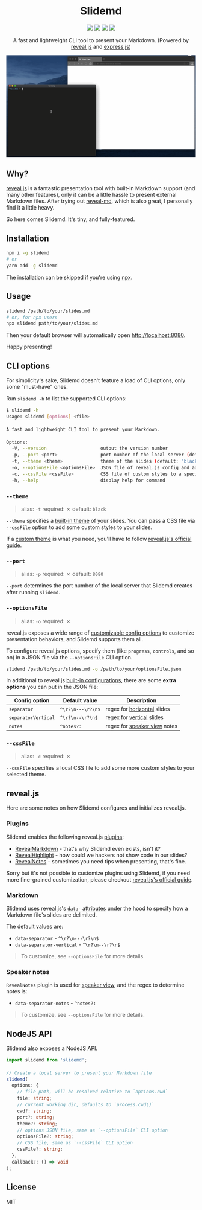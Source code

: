 <h1 align="center">Slidemd</h1>

<p align="center">
<a href="https://www.npmjs.com/package/slidemd"><img src="https://img.shields.io/npm/v/slidemd?style=flat-square"/></a>
<img src="https://img.shields.io/github/languages/code-size/llh911001/slidemd?color=success&style=flat-square"/>
<img src="https://img.shields.io/npm/dm/slidemd?style=flat-square"/>
<img src="https://img.shields.io/npm/l/slidemd?style=flat-square"/>
</p>
<p align="center">A fast and lightweight CLI tool to present your Markdown. (Powered by <a href="https://revealjs.com/">reveal.js</a> and <a href="https://expressjs.com/">express.js</a>)</p>

<p align="center"><img src="https://raw.githubusercontent.com/llh911001/slidemd/master/demonstration.gif"/></p>

## Why?

[reveal.js](https://revealjs.com/) is a fantastic presentation tool with built-in Markdown support (and many other features), only it can be a little hassle to present external Markdown files. After trying out [reveal-md](https://github.com/webpro/reveal-md), which is also great, I personally find it a little heavy.

So here comes Slidemd. It's tiny, and fully-featured.

## Installation

```sh
npm i -g slidemd
# or
yarn add -g slidemd
```

The installation can be skipped if you're using [npx](https://github.com/npm/npx).

## Usage

```sh
slidemd /path/to/your/slides.md
# or, for npx users
npx slidemd path/to/your/slides.md
```

Then your default browser will automatically open [http://localhost:8080](http://localhost:8080).

Happy presenting!

## CLI options

For simplicity's sake, Slidemd doesn't feature a load of CLI options, only some "must-have" ones.

Run `slidemd -h` to list the supported CLI options:

```sh
$ slidemd -h
Usage: slidemd [options] <file>

A fast and lightweight CLI tool to present your Markdown.

Options:
  -V, --version                    output the version number
  -p, --port <port>                port number of the local server (default: "8080")
  -t, --theme <theme>              theme of the slides (default: "black")
  -o, --optionsFile <optionsFile>  JSON file of reveal.js config and additional options
  -c, --cssFile <cssFile>          CSS file of custom styles to a specified theme
  -h, --help                       display help for command
```

### `--theme`
> alias: `-t`
> required: ✗
> default: `black`

`--theme` specifies a [built-in theme](https://revealjs.com/themes/) of your slides. You can pass a CSS file via `--cssFile` option to add some custom styles to your slides.

If a [custom theme](https://revealjs.com/themes/#creating-a-theme) is what you need, you'll have to follow [reveal.js's official guide](https://revealjs.com/installation).

### `--port`
> alias: `-p`
> required: ✗
> default: `8080`

`--port` determines the port number of the local server that Slidemd creates after running `slidemd`.

### `--optionsFile`
> alias: `-o`
> required: ✗

reveal.js exposes a wide range of [customizable config options](https://revealjs.com/config/) to customize presentation behaviors, and Slidemd supports them all.

To configure reveal.js options, specify them (like `progress`, `controls`,  and so on) in a JSON file via the `--optionsFile` CLI option.

```sh
slidemd /path/to/your/slides.md -o /path/to/your/optionsFile.json
```

In additional to reveal.js [built-in configurations](https://revealjs.com/config/), there are some **extra options** you can put in the JSON file:

| Config option | Default value | Description |
| ------ | ------ | ------ |
| `separator` | `^\r?\n---\r?\n$` | regex for [horizontal](https://revealjs.com/markdown/#external-markdown) slides  |
| `separatorVertical` | `^\r?\n--\r?\n$` | regex for [vertical](https://revealjs.com/markdown/#external-markdown) slides |
| `notes` | `^notes?:` | regex for [speaker view](https://revealjs.com/speaker-view/) notes |

### `--cssFile`
> alias: `-c`
> required: ✗

`--cssFile` specifies a local CSS file to add some more custom styles to your selected theme.

## reveal.js

Here are some notes on how Slidemd configures and initializes reveal.js.

### Plugins

Slidemd enables the following reveal.js [plugins](https://revealjs.com/plugins):

- [RevealMarkdown](https://revealjs.com/markdown/) - that's why Slidemd even exists, isn't it?
- [RevealHighlight](https://revealjs.com/code/) - how could we hackers not show code in our slides?
- [RevealNotes](https://revealjs.com/speaker-view/) - sometimes you need tips when presenting, that's fine.

Sorry but it's not possible to customize plugins using Slidemd, if you need more fine-grained customization, please checkout [reveal.js's official guide](https://revealjs.com/installation).

### Markdown

Slidemd uses reveal.js's [`data-` attributes](https://revealjs.com/markdown/#external-markdown) under the hood to specify how a Markdown file's slides are delimited.

The default values are:

- `data-separator` - `^\r?\n---\r?\n$`
- `data-separator-vertical` - `^\r?\n--\r?\n$`

> To customize, see `--optionsFile` for more details.

### Speaker notes

`RevealNotes` plugin is used for [speaker view](https://revealjs.com/speaker-view/), and the regex to determine notes is:

- `data-separator-notes` - `^notes?:`

> To customize, see `--optionsFile` for more details.

## NodeJS API

Slidemd also exposes a NodeJS API.

```typescript
import slidemd from 'slidemd';

// Create a local server to present your Markdown file
slidemd(
  options: {
    // file path, will be resolved relative to `options.cwd`
    file: string;
    // current working dir, defaults to `process.cwd()`
    cwd?: string;
    port?: string;
    theme?: string;
    // options JSON file, same as `--optionsFile` CLI option
    optionsFile?: string;
    // CSS file, same as `--cssFile` CLI option
    cssFile?: string;
  },
  callback?: () => void
);
```

## License

MIT

